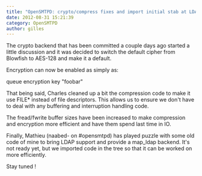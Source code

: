 ```yaml
---
title: "OpenSMTPD: crypto/compress fixes and import initial stab at LDAP"
date: 2012-08-31 15:21:39
category: OpenSMTPD
author: gilles
---
```


The crypto backend that has been committed a couple days ago started a little discussion and it was decided to switch the default cipher from Blowfish to AES-128 and make it a default.

Encryption can now be enabled as simply as:

queue encryption key "foobar"

That being said, Charles cleaned up a bit the compression code to make it use FILE* instead of file descriptors. This allows us to ensure we don't have to deal with any buffering and interruption handling code.

The fread/fwrite buffer sizes have been increased to make compression and encryption more efficient and have them spend last time in IO.

Finally, Mathieu (naabed- on #opensmtpd) has played puzzle with some old code of mine to bring LDAP support and provide a map_ldap backend. It's not ready yet, but we imported code in the tree so that it can be worked on more efficiently.

Stay tuned !
